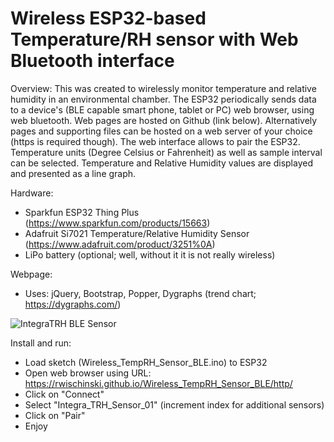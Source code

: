 # Wireless ESP32-based Temperature/RH sensor with Web Bluetooth interface

Overview:
This was created to wirelessly monitor temperature and relative humidity in an environmental chamber. The ESP32 periodically sends data to a device's (BLE capable smart phone, tablet or PC) web browser, using web bluetooth. Web pages are hosted on Github (link below).
Alternatively pages and supporting files can be hosted on a web server of your choice (https is required though).
The web interface allows to pair the ESP32. Temperature units (Degree Celsius or Fahrenheit) as well as sample interval can be selected. Temperature and Relative Humidity values are displayed and presented as a line graph.

Hardware:
* Sparkfun ESP32 Thing Plus (https://www.sparkfun.com/products/15663)
* Adafruit Si7021 Temperature/Relative Humidity Sensor (https://www.adafruit.com/product/3251%0A)
* LiPo battery (optional; well, without it it is not really wireless)

Webpage:
* Uses: jQuery, Bootstrap, Popper, Dygraphs (trend chart; https://dygraphs.com/)

![IntegraTRH BLE Sensor](https://user-images.githubusercontent.com/6797506/96926352-7750fe00-1483-11eb-8272-d3238da30e06.png)

Install and run:
* Load sketch (Wireless_TempRH_Sensor_BLE.ino) to ESP32
* Open web browser using URL: https://rwischinski.github.io/Wireless_TempRH_Sensor_BLE/http/
* Click on "Connect"
* Select "Integra_TRH_Sensor_01" (increment index for additional sensors)
* Click on "Pair"
* Enjoy
